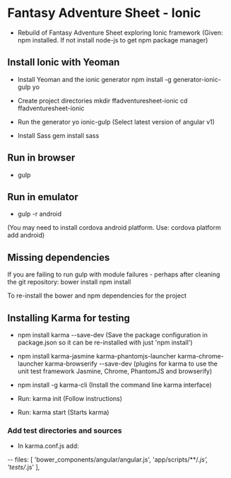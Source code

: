# Fantasy Adventure Sheet - Ionic #

- Rebuild of Fantasy Adventure Sheet exploring Ionic framework
(Given: npm installed. If not install node-js to get npm package manager)

## Install Ionic with Yeoman ##

- Install Yeoman and the ionic generator
	npm install -g generator-ionic-gulp yo

- Create project directories
	mkdir ffadventuresheet-ionic
	cd ffadventuresheet-ionic

- Run the generator
	yo ionic-gulp
	(Select latest version of angular v1)

- Install Sass
	gem install sass

## Run in browser ##

- gulp

## Run in emulator ##

- gulp -r android

(You may need to install cordova android platform. Use: cordova platform add android)

## Missing dependencies ##

If you are failing to run gulp with module failures - perhaps after cleaning the git repository:
	bower install
	npm install

To re-install the bower and npm dependencies for the project

## Installing Karma for testing ##

- npm install karma --save-dev
(Save the package configuration in package.json so it can be re-installed with just 'npm install')

- npm install karma-jasmine karma-phantomjs-launcher karma-chrome-launcher karma-browserify --save-dev
	(plugins for karma to use the unit test framework Jasmine, Chrome, PhantomJS and browserify)

- npm install -g karma-cli
(Install the command line karma interface)

- Run: karma init
(Follow instructions)

- Run: karma start
(Starts karma)

### Add test directories and sources ###
- In karma.conf.js add:

-- files: [
      'bower_components/angular/angular.js',
      'app/scripts/**/*.js',
      'tests/*.js'
    ],
